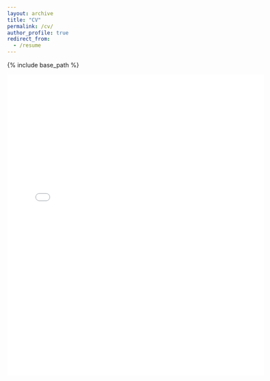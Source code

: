 ```yaml
---
layout: archive
title: "CV"
permalink: /cv/
author_profile: true
redirect_from:
  - /resume
---
```


{% include base_path %}

<embed src="{{ site.baseurl }}/files/Senaldi_CV_Nov2022.pdf" width="600" height="700" type='application/pdf'>
